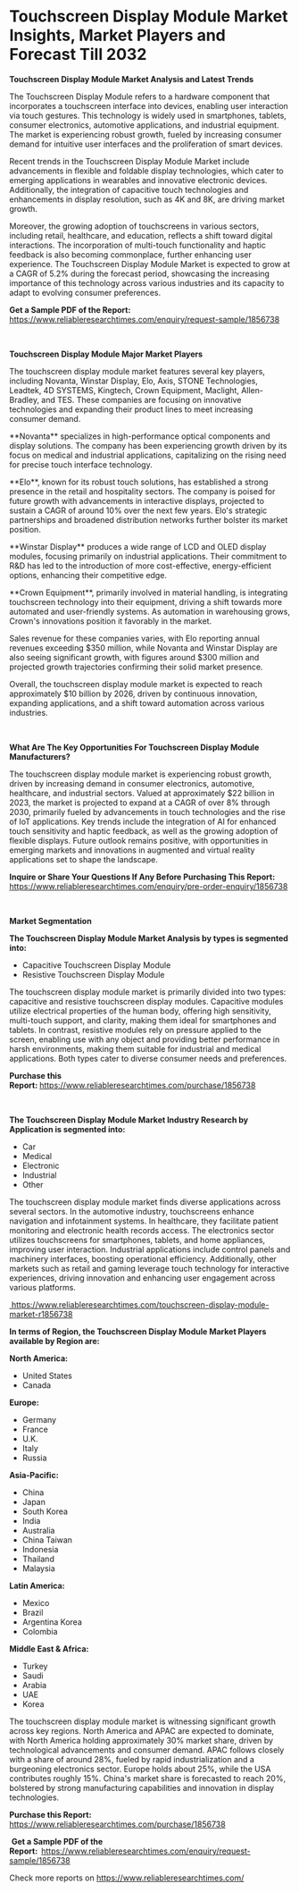 <p><h1>Touchscreen Display Module Market Insights, Market Players and Forecast Till 2032</h1></p><p><strong>Touchscreen Display Module Market Analysis and Latest Trends</strong></p>
<p><p>The Touchscreen Display Module refers to a hardware component that incorporates a touchscreen interface into devices, enabling user interaction via touch gestures. This technology is widely used in smartphones, tablets, consumer electronics, automotive applications, and industrial equipment. The market is experiencing robust growth, fueled by increasing consumer demand for intuitive user interfaces and the proliferation of smart devices.</p><p>Recent trends in the Touchscreen Display Module Market include advancements in flexible and foldable display technologies, which cater to emerging applications in wearables and innovative electronic devices. Additionally, the integration of capacitive touch technologies and enhancements in display resolution, such as 4K and 8K, are driving market growth.</p><p>Moreover, the growing adoption of touchscreens in various sectors, including retail, healthcare, and education, reflects a shift toward digital interactions. The incorporation of multi-touch functionality and haptic feedback is also becoming commonplace, further enhancing user experience. The Touchscreen Display Module Market is expected to grow at a CAGR of 5.2% during the forecast period, showcasing the increasing importance of this technology across various industries and its capacity to adapt to evolving consumer preferences.</p></p>
<p><strong>Get a Sample PDF of the Report:&nbsp;</strong> <a href="https://www.reliableresearchtimes.com/enquiry/request-sample/1856738?utm_campaign=2308&utm_medium=2&utm_source=Github&utm_content=ia&utm_term=11022025&utm_id=touchscreen-display-module">https://www.reliableresearchtimes.com/enquiry/request-sample/1856738</a></p>
<p>&nbsp;</p>
<p><strong>Touchscreen Display Module Major Market Players</strong></p>
<p><p>The touchscreen display module market features several key players, including Novanta, Winstar Display, Elo, Axis, STONE Technologies, Leadtek, 4D SYSTEMS, Kingtech, Crown Equipment, Maclight, Allen-Bradley, and TES. These companies are focusing on innovative technologies and expanding their product lines to meet increasing consumer demand.</p><p>**Novanta** specializes in high-performance optical components and display solutions. The company has been experiencing growth driven by its focus on medical and industrial applications, capitalizing on the rising need for precise touch interface technology. </p><p>**Elo**, known for its robust touch solutions, has established a strong presence in the retail and hospitality sectors. The company is poised for future growth with advancements in interactive displays, projected to sustain a CAGR of around 10% over the next few years. Elo's strategic partnerships and broadened distribution networks further bolster its market position.</p><p>**Winstar Display** produces a wide range of LCD and OLED display modules, focusing primarily on industrial applications. Their commitment to R&D has led to the introduction of more cost-effective, energy-efficient options, enhancing their competitive edge.</p><p>**Crown Equipment**, primarily involved in material handling, is integrating touchscreen technology into their equipment, driving a shift towards more automated and user-friendly systems. As automation in warehousing grows, Crown's innovations position it favorably in the market.</p><p>Sales revenue for these companies varies, with Elo reporting annual revenues exceeding $350 million, while Novanta and Winstar Display are also seeing significant growth, with figures around $300 million and projected growth trajectories confirming their solid market presence.</p><p>Overall, the touchscreen display module market is expected to reach approximately $10 billion by 2026, driven by continuous innovation, expanding applications, and a shift toward automation across various industries.</p></p>
<p>&nbsp;</p>
<p><strong>What Are The Key Opportunities For Touchscreen Display Module Manufacturers?</strong></p>
<p><p>The touchscreen display module market is experiencing robust growth, driven by increasing demand in consumer electronics, automotive, healthcare, and industrial sectors. Valued at approximately $22 billion in 2023, the market is projected to expand at a CAGR of over 8% through 2030, primarily fueled by advancements in touch technologies and the rise of IoT applications. Key trends include the integration of AI for enhanced touch sensitivity and haptic feedback, as well as the growing adoption of flexible displays. Future outlook remains positive, with opportunities in emerging markets and innovations in augmented and virtual reality applications set to shape the landscape.</p></p>
<p><strong>Inquire or Share Your Questions If Any Before Purchasing This Report:</strong> <a href="https://www.reliableresearchtimes.com/enquiry/pre-order-enquiry/1856738?utm_campaign=2308&utm_medium=2&utm_source=Github&utm_content=ia&utm_term=11022025&utm_id=touchscreen-display-module">https://www.reliableresearchtimes.com/enquiry/pre-order-enquiry/1856738</a></p>
<p>&nbsp;</p>
<p><strong>Market Segmentation</strong></p>
<p><strong>The Touchscreen Display Module Market Analysis by types is segmented into:</strong></p>
<p><ul><li>Capacitive Touchscreen Display Module</li><li>Resistive Touchscreen Display Module</li></ul></p>
<p><p>The touchscreen display module market is primarily divided into two types: capacitive and resistive touchscreen display modules. Capacitive modules utilize electrical properties of the human body, offering high sensitivity, multi-touch support, and clarity, making them ideal for smartphones and tablets. In contrast, resistive modules rely on pressure applied to the screen, enabling use with any object and providing better performance in harsh environments, making them suitable for industrial and medical applications. Both types cater to diverse consumer needs and preferences.</p></p>
<p><strong>Purchase this Report:&nbsp;</strong><a href="https://www.reliableresearchtimes.com/purchase/1856738?utm_campaign=2308&utm_medium=2&utm_source=Github&utm_content=ia&utm_term=11022025&utm_id=touchscreen-display-module">https://www.reliableresearchtimes.com/purchase/1856738</a></p>
<p>&nbsp;</p>
<p><strong>The Touchscreen Display Module Market Industry Research by Application is segmented into:</strong></p>
<p><ul><li>Car</li><li>Medical</li><li>Electronic</li><li>Industrial</li><li>Other</li></ul></p>
<p><p>The touchscreen display module market finds diverse applications across several sectors. In the automotive industry, touchscreens enhance navigation and infotainment systems. In healthcare, they facilitate patient monitoring and electronic health records access. The electronics sector utilizes touchscreens for smartphones, tablets, and home appliances, improving user interaction. Industrial applications include control panels and machinery interfaces, boosting operational efficiency. Additionally, other markets such as retail and gaming leverage touch technology for interactive experiences, driving innovation and enhancing user engagement across various platforms.</p></p>
<p><a href="https://www.reliableresearchtimes.com/touchscreen-display-module-market-r1856738?utm_campaign=2308&utm_medium=2&utm_source=Github&utm_content=ia&utm_term=11022025&utm_id=touchscreen-display-module">&nbsp;https://www.reliableresearchtimes.com/touchscreen-display-module-market-r1856738</a></p>
<p><strong>In terms of Region, the Touchscreen Display Module Market Players available by Region are:</strong></p>
<p>
    <p> <strong> North America: </strong>
        <ul>
            <li>United States</li>
            <li>Canada</li>
        </ul>
        </p> 
    <p> <strong> Europe: </strong>
        <ul>
            <li>Germany</li>
            <li>France</li>
            <li>U.K.</li>
            <li>Italy</li>
            <li>Russia</li>
        </ul>
        </p> 
    <p> <strong> Asia-Pacific: </strong>
        <ul>
            <li>China</li>
            <li>Japan</li>
            <li>South Korea</li>
            <li>India</li>
            <li>Australia</li>
            <li>China Taiwan</li>
            <li>Indonesia</li>
            <li>Thailand</li>
            <li>Malaysia</li>
        </ul>
        </p> 
    <p> <strong> Latin America: </strong>
        <ul>
            <li>Mexico</li>
            <li>Brazil</li>
            <li>Argentina Korea</li>
            <li>Colombia</li>
        </ul>
        </p> 
    <p> <strong> Middle East & Africa: </strong>
        <ul>
            <li>Turkey</li>
            <li>Saudi</li>
            <li>Arabia</li>
            <li>UAE</li>
            <li>Korea</li>
        </ul>
    </p>
    </p>
<p><p>The touchscreen display module market is witnessing significant growth across key regions. North America and APAC are expected to dominate, with North America holding approximately 30% market share, driven by technological advancements and consumer demand. APAC follows closely with a share of around 28%, fueled by rapid industrialization and a burgeoning electronics sector. Europe holds about 25%, while the USA contributes roughly 15%. China's market share is forecasted to reach 20%, bolstered by strong manufacturing capabilities and innovation in display technologies.</p></p>
<p><strong>Purchase this Report: </strong><a href="https://www.reliableresearchtimes.com/purchase/1856738?utm_campaign=2308&utm_medium=2&utm_source=Github&utm_content=ia&utm_term=11022025&utm_id=touchscreen-display-module">https://www.reliableresearchtimes.com/purchase/1856738</a></p>
<p>&nbsp;<strong>Get a Sample PDF of the Report:&nbsp;&nbsp;</strong><a href="https://www.reliableresearchtimes.com/enquiry/request-sample/1856738?utm_campaign=2308&utm_medium=2&utm_source=Github&utm_content=ia&utm_term=11022025&utm_id=touchscreen-display-module">https://www.reliableresearchtimes.com/enquiry/request-sample/1856738</a></p>
<p><strong></strong></p>
<p>Check more reports on <a href="https://www.reliableresearchtimes.com/?utm_campaign=2308&utm_medium=2&utm_source=Github&utm_content=ia&utm_term=11022025&utm_id=touchscreen-display-module">https://www.reliableresearchtimes.com/</a></p>